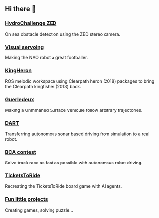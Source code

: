 ## Hi there 👋

<!---
### [IronMan](https://github.com/victor-bellot/ironman.git)

Generating dexterous grasping from partially seen objects.
-->

### [HydroChallenge ZED](https://github.com/victor-bellot/hydro-challenge-zed.git)

On sea obstacle detection using the ZED stereo camera.

### [Visual servoing](https://github.com/victor-bellot/visual-servoing.git)

Making the NAO robot a great footballer.

### [KingHeron](https://github.com/victor-bellot/kingheron_ws.git)

ROS melodic workspace using Clearpath heron (2018) packages to bring the Clearpath kingfisher (2013) back.

### [Guerledeux](https://github.com/victor-bellot/dd-boat-guerledeux.git)

Making a Unmmaned Surface Vehicule follow arbitrary trajectories.

### [DART](https://github.com/victor-bellot/dart-sim2real.git)

Transferring autonomous sonar based driving from simulation to a real robot.

### [BCA contest](https://github.com/victor-bellot/bca-contest.git)

Solve track race as fast as possible with autonomous robot driving.

### [TicketsToRide](https://github.com/victor-bellot/TicketsToRideProject.git)

Recreating the TicketsToRide board game with AI agents.

### [Fun little projects](https://github.com/victor-bellot/fun-little-projects.git)

Creating games, solving puzzle...
